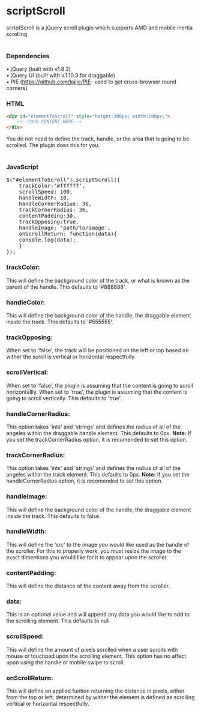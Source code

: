 scriptScroll
============
scriptScroll is a jQuery scroll plugin which supports AMD and mobile inertia scrolling
<br />
<br />
###   Dependencies
&#8226; jQuery (built with v1.8.3)<br />
&#8226; jQuery UI (built with v.1.10.3 for draggable)<br />
&#8226; PIE (<a href='https://github.com/lojjic/PIE' target='_blank'>https://github.com/lojjic/PIE</a>- used to get cross-browser round corners)

### HTML

```html
<div id="elementToScroll" style="height:300px; width:200px;">
	<!--YOUR CONTENT HERE-->
</div>
```
You do not need to define the track, handle, or the area that is going to be scrolled. The plugin does this for you.
<br /><br />
### JavaScript
<pre>
$("#elementToScroll").scriptScroll({
	trackColor:'#ffffff',
	scrollSpeed: 100,
	handleWidth: 10,
	handleCornerRadius: 36,
	trackCornerRadius: 36,
	contentPadding:30,
	trackOpposing:true,    
	handleImage: 'path/to/image',
	onScrollReturn: function(data){
	console.log(data);
	}			
});
</pre>
### trackColor: 
This will define the background color of the track, or what is known as the parent of the handle. This defaults to '#888888'.
<br />

### handleColor: 
This will define the background color of the handle, the draggable element inside the track. This defaults to '#555555'.
<br />

### trackOpposing: 
When set to 'false', the track will be positioned on the left or top based on wither the scroll is vertical or horizontal respectfully.
<br />

### scrollVertical: 
When set to 'false', the plugin is assuming that the content is going to scroll horizontallly. When set to 'true', the plugin is assuming that the content is going to scroll vertically. This defaults to 'true'.
<br />

### handleCornerRadius: 
This option takes 'ints' and 'strings' and defines the radius of all of the angeles within the draggable handle element. This defaults to 0px. <b>Note:</b> If you set the trackCornerRadius option, it is recomended to set this option.
<br />

### trackCornerRadius: 
This option takes 'ints' and 'strings' and defines the radius of all of the angeles within the track element. This defaults to 0px. <b>Note:</b> If you set the handleCornerRadius option, it is recomended to set this option.
<br />

### handleImage: 
This will define the background color of the handle, the draggable element inside the track. This defaults to false.
<br />

### handleWidth: 
This will define the 'src' to the image you would like used as the handle of the scroller. For this to properly work, you must resize the image to the exact dimentions you would like for it to appear upon the scroller.
<br />

### contentPadding: 
This will define the distance of the content away from the scroller. 
<br />

### data: 
This is an optional value and will append any data you would like to add to the scrolling element. This defaults to null.
<br />

### scrollSpeed: 
This will define the amount of pixels scrolled when a user scrolls with mouse or touchpad upon the scrolling element.  This option has no affect upon using the handle or mobile swipe to scroll.
<br />

### onScrollReturn: 
This will define an applied funtion returning the distance in pixels, either from the top or left; determined by  wither the element is defined as scrolling vertical or horizontal respectfully.
<br />

	

